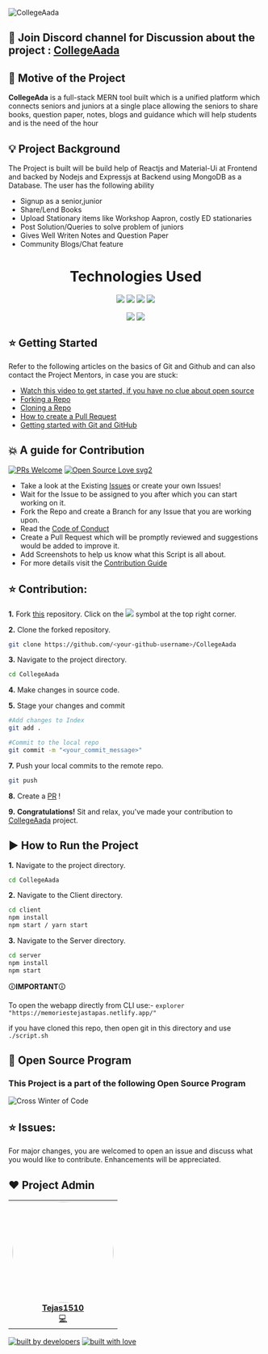 ![CollegeAada](https://socialify.git.ci/Tejas1510/CollegeAada/image?description=1&forks=1&issues=1&language=1&owner=1&pattern=Plus&pulls=1&stargazers=1&theme=Dark)

## 📢 Join Discord channel for Discussion about the project : [CollegeAada](https://discord.gg/pQbVQqu7)

## 📌 Motive of the Project

<b>CollegeAda</b> is a full-stack MERN tool built which is a unified platform which connects seniors and juniors at a single place allowing the seniors to share books, question paper, notes, blogs and guidance which will help students and is the need of the hour

## 💡 Project Background

The Project is built will be build help of Reactjs and Material-Ui at Frontend and backed by Nodejs and Expressjs at Backend using MongoDB as a Database. The user has the following
ability

- Signup as a senior,junior
- Share/Lend Books
- Upload Stationary items like Workshop Aapron, costly ED stationaries
- Post Solution/Queries to solve problem of juniors
- Gives Well Writen Notes and Question Paper
- Community Blogs/Chat feature


<center><h1 align="center">Technologies Used</h1></center>
<p align="center">
<img src = "https://github.com/Tejas1510/CollegeAada/blob/main/Images/react1.png"></img>
<img src = "https://github.com/Tejas1510/CollegeAada/blob/main/Images/nodejs.png"></img>
<img src = "https://github.com/Tejas1510/CollegeAada/blob/main/Images/express.png"></img>
<img src = "https://github.com/Tejas1510/CollegeAada/blob/main/Images/mongo.png"></img>
</p>

<p align="center" margin="10px">
<img margin="10px" align="center" src = "https://github.com/Tejas1510/CollegeAada/blob/master/Images/netlify.png"></img>
<img align="center" src = "https://github.com/Tejas1510/CollegeAada/blob/master/Images/heroku.png"></img>
</p>

## ⭐ Getting Started

Refer to the following articles on the basics of Git and Github and can also contact the Project Mentors, in case you are stuck:

- [Watch this video to get started, if you have no clue about open source](https://youtu.be/SL5KKdmvJ1U)
- [Forking a Repo](https://help.github.com/en/github/getting-started-with-github/fork-a-repo)
- [Cloning a Repo](https://help.github.com/en/desktop/contributing-to-projects/creating-a-pull-request)
- [How to create a Pull Request](https://opensource.com/article/19/7/create-pull-request-github)
- [Getting started with Git and GitHub](https://towardsdatascience.com/getting-started-with-git-and-github-6fcd0f2d4ac6)

## 💥 A guide for Contribution

[![PRs Welcome](https://img.shields.io/badge/PRs-welcome-brightgreen.svg?style=flat-square)](http://makeapullrequest.com)
[![Open Source Love svg2](https://badges.frapsoft.com/os/v2/open-source.svg?v=103)](https://github.com/ellerbrock/open-source-badges/)

- Take a look at the Existing [Issues](https://github.com/Tejas1510/CollegeAada/issues) or create your own Issues!
- Wait for the Issue to be assigned to you after which you can start working on it.
- Fork the Repo and create a Branch for any Issue that you are working upon.
- Read the [Code of Conduct](https://github.com/Tejas1510/Hacking-Scripts/blob/main/CODE_OF_CONDUCT.md)
- Create a Pull Request which will be promptly reviewed and suggestions would be added to improve it.
- Add Screenshots to help us know what this Script is all about.
- For more details visit the [Contribution Guide](https://github.com/Tejas1510/CollegeAada/blob/master/CONTRIBUTING.md)


## ⭐ Contribution:
**1.** Fork [this](https://github.com/Tejas1510/CollegeAada/) repository.
Click on the <a href="https://github.com/Tejas1510/CollegeAada/"><img src="https://img.icons8.com/ios/24/000000/code-fork.png"></a> symbol at the top right corner.

**2.** Clone the forked repository.

```bash
git clone https://github.com/<your-github-username>/CollegeAada
```

**3.** Navigate to the project directory.

```bash
cd CollegeAada
```

**4.** Make changes in source code.

**5.** Stage your changes and commit

```bash
#Add changes to Index
git add .

#Commit to the local repo
git commit -m "<your_commit_message>"
```

**7.** Push your local commits to the remote repo.

```bash
git push
```

**8.** Create a [PR](https://help.github.com/en/github/collaborating-with-issues-and-pull-requests/creating-a-pull-request) !

**9.** **Congratulations!** Sit and relax, you've made your contribution to [CollegeAada](https://github.com/Tejas1510/CollegeAada) project.

##  ▶️ How to Run the Project

**1.** Navigate to the project directory.

```bash
cd CollegeAada
```

**2.** Navigate to the Client directory.

```bash
cd client
npm install
npm start / yarn start
```

**3.** Navigate to the Server directory.

```bash
cd server
npm install
npm start 
```
🛈**IMPORTANT**🛈

To open the webapp directly from CLI use:-
```explorer "https://memoriestejastapas.netlify.app/"```

if you have cloned this repo, then open git in this directory and use 
``` ./script.sh ```

## 📢  Open Source Program

### This Project is a part of the following Open Source Program

<img src ="https://github.com/Tejas1510/CollegeAada/blob/main/Images/cwoc.png" alt ="Cross Winter of Code"></img>

## ⭐ Issues:
For major changes, you are welcomed to open an issue and discuss what you would like to contribute. Enhancements will be appreciated.

## ❤️ Project Admin
<table>
    <tr>
        <td align="center">
            <a href="https://github.com/Tejas1510">
            <img src="https://avatars0.githubusercontent.com/u/64543913?s=400&u=6468d71695b9ce8fc4a5704cfe7df32fdd28437a&v=4" width="200px;" alt="" style="border-radius:50%"/> <br />
            <b>Tejas1510</b>
            </a><br />
            <a href="https://github.com/Tejas1510/Awesome-Javascript-and-React-Project/commits?author=Tejas1510" title="Coding">💻</a>
        </td>
 </tr>
 </table>


<a href="https://github.com/Tejas1510"><img src="http://ForTheBadge.com/images/badges/built-by-developers.svg" alt="built by developers"></a>
[![built with love](https://forthebadge.com/images/badges/built-with-love.svg)](https://github.com/Tejas1510/CollegeAada)
